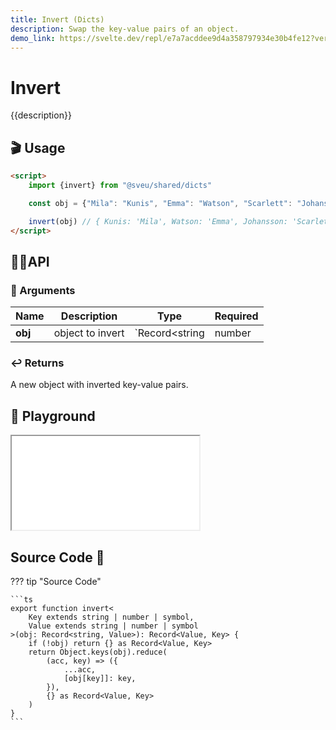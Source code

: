 ```yaml
---
title: Invert (Dicts)
description: Swap the key-value pairs of an object.
demo_link: https://svelte.dev/repl/e7a7acddee9d4a358797934e30b4fe12?version=3.55.1
---
```


# Invert

{{description}}

## 🎬 Usage

```html
<script>
    import {invert} from "@sveu/shared/dicts"

    const obj = {"Mila": "Kunis", "Emma": "Watson", "Scarlett": "Johansson"}

    invert(obj) // { Kunis: 'Mila', Watson: 'Emma', Johansson: 'Scarlett' }
</script>
```

## 👩‍💻API

### 👻 Arguments

| Name                | Description            | Type                                        | Required |
| ------------------- | ---------------------- | ------------------------------------------- | -------- |
| **obj**             | object to invert       | `Record<string | number | symbol, any>`     | `yes`    |

### ↩️ Returns

A new object with inverted key-value pairs.

## 🧪 Playground

<iframe class="h-120 w-full" src="{{demo_link}}"></iframe>

## Source Code 👀

??? tip "Source Code"

    ```ts
    export function invert<
        Key extends string | number | symbol,
        Value extends string | number | symbol
    >(obj: Record<string, Value>): Record<Value, Key> {
        if (!obj) return {} as Record<Value, Key>
        return Object.keys(obj).reduce(
            (acc, key) => ({
                ...acc,
                [obj[key]]: key,
            }),
            {} as Record<Value, Key>
        )
    }
    ```
